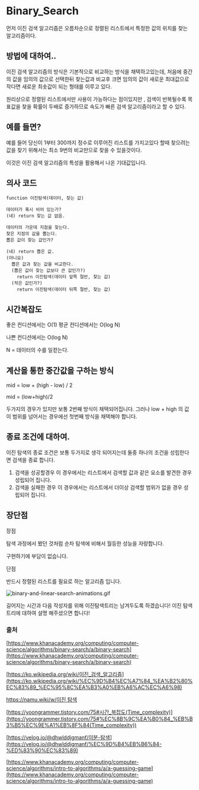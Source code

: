 # Binary_Search

먼저 이진 검색 알고리즘은 오름차순으로 정렬된 리스트에서 특정한 값의 위치를 찾는 알고리즘이다.

## 방법에 대하여..

이진 검색 알고리즘의 방식은 기본적으로 비교하는 방식을 채택하고있는데, 처음에 중간의 값을 임의의 값으로 선택한뒤 찾는값과 비교후 크면 임의의 값이 새로운 최대값으로 작다면 새로운 최솟값이 되는 형태를 이루고 있다.

원리상으로 정렬된 리스트에서만 사용이 가능하다는 점이있지만 , 검색이 반복될수록 목표값을 찾을 확률이 두배로 증가하므로 속도가 빠른 검색 알고리즘이라고 할 수 있다.

## 예를 들면?

예를 들어 당신이 1부터 300까지 정수로 이루어진 리스트를 가지고있다 할때 찾으려는 값을 찾기 위해서는 최소 9번의 비교만으로 찾을 수 있을것이다. 

이것은 이진 검색 알고리즘의 특성을 활용해서 나온 기대값입니다. 

## 의사 코드

```
function 이진탐색(데이터, 찾는 값)

데이터가 혹시 비어 있는가?
(네) return 찾는 값 없음.

데이터의 가운데 지점을 찾는다.
찾은 지점의 값을 뽑는다.
뽑은 값이 찾는 값인가?

(네) return 뽑은 값.
(아니요)
  뽑은 값과 찾는 값을 비교한다.
  (뽑은 값이 찾는 값보다 큰 값인가?)
    return 이진탐색(데이터 앞쪽 절반, 찾는 값)
  (작은 값인가?)
    return 이진탐색(데이터 뒤쪽 절반, 찾는 값)
```

## 시간복잡도

좋은 컨디션에서는 O(1)
평균 컨디션에서는 O(log N)

나쁜 컨디션에서는 O(log N)

N = 데이터의 수를 일컫는다.

## 계산을 통한 중간값을 구하는 방식

mid = low + (high - low) / 2

mid = (low+high)/2

두가지의 경우가 있지만 보통 2번째 방식이 채택되어집니다. 그러나 low + high 의 값이 범위를 넘어서는 경우에선 첫번째 방식을 채택해야 합니다.

## 종료 조건에 대하여.

이진 탐색의 종료 조건은 보통 두가지로 생각 되어지는데 둘중 하나의 조건을 성립한다면 검색을 종료 합니다.

1. 검색을 성공할경우
이 경우에서는 리스트에서 검색할 값과 같은 요소를 발견한 경우 성립되어 집니다.
2. 검색을 실패한 경우
이 경우에서는 리스트에서 더이상 검색할 범위가 없을 경우 성립되어 집니다.

## 장단점

장점

탐색 과정에서 봤던 것처럼 순차 탐색에 비해서 월등한 성능을 자랑합니다.

구현하기에 부담이 없습니다.

단점

반드시 정렬된 리스트를 필요로 하는 알고리즘 입니다.

![binary-and-linear-search-animations.gif](Binary_Search%20e466ec050c944187871b1943c7becb07/binary-and-linear-search-animations.gif)

길어지는 시간과 다음 작성자를 위해 이진탐색트리는 남겨두도록 하겠습니다! 이진 탐색 트리에 대하여 설명 해주셨으면 합니다!

### 출처

[https://www.khanacademy.org/computing/computer-science/algorithms/binary-search/a/binary-search](https://www.khanacademy.org/computing/computer-science/algorithms/binary-search/a/binary-search)

[https://ko.wikipedia.org/wiki/이진_검색_알고리즘](https://ko.wikipedia.org/wiki/%EC%9D%B4%EC%A7%84_%EA%B2%80%EC%83%89_%EC%95%8C%EA%B3%A0%EB%A6%AC%EC%A6%98)

[https://namu.wiki/w/이진 탐색](https://namu.wiki/w/%EC%9D%B4%EC%A7%84%20%ED%83%90%EC%83%89)

[https://yoongrammer.tistory.com/75#시간_복잡도(Time_complexity)](https://yoongrammer.tistory.com/75#%EC%8B%9C%EA%B0%84_%EB%B3%B5%EC%9E%A1%EB%8F%84(Time_complexity))

[https://velog.io/@dhwlddjgmanf/이분-탐색](https://velog.io/@dhwlddjgmanf/%EC%9D%B4%EB%B6%84-%ED%83%90%EC%83%89)

[https://www.khanacademy.org/computing/computer-science/algorithms/intro-to-algorithms/a/a-guessing-game](https://www.khanacademy.org/computing/computer-science/algorithms/intro-to-algorithms/a/a-guessing-game)
